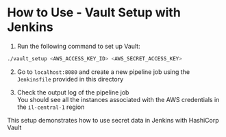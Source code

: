 # How to Use - Vault Setup with Jenkins

1. Run the following command to set up Vault:

```bash
./vault_setup <AWS_ACCESS_KEY_ID> <AWS_SECRET_ACCESS_KEY>
```

2. Go to `localhost:8080` and create a new pipeline job using the `Jenkinsfile` provided in this directory

3. Check the output log of the pipeline job  
   You should see all the instances associated with the AWS credentials in the `il-central-1` region

This setup demonstrates how to use secret data in Jenkins with HashiCorp Vault

